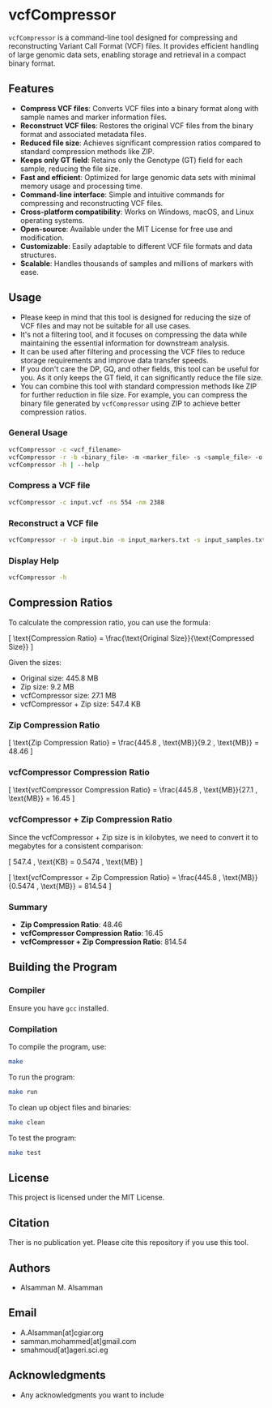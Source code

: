 # vcfCompressor

`vcfCompressor` is a command-line tool designed for compressing and reconstructing Variant Call Format (VCF) files. It provides efficient handling of large genomic data sets, enabling storage and retrieval in a compact binary format.

## Features

- **Compress VCF files**: Converts VCF files into a binary format along with sample names and marker information files.
- **Reconstruct VCF files**: Restores the original VCF files from the binary format and associated metadata files.
- **Reduced file size**: Achieves significant compression ratios compared to standard compression methods like ZIP.
- **Keeps only GT field**: Retains only the Genotype (GT) field for each sample, reducing the file size.
- **Fast and efficient**: Optimized for large genomic data sets with minimal memory usage and processing time.
- **Command-line interface**: Simple and intuitive commands for compressing and reconstructing VCF files.
- **Cross-platform compatibility**: Works on Windows, macOS, and Linux operating systems.
- **Open-source**: Available under the MIT License for free use and modification.
- **Customizable**: Easily adaptable to different VCF file formats and data structures.
- **Scalable**: Handles thousands of samples and millions of markers with ease.

## Usage

- Please keep in mind that this tool is designed for reducing the size of VCF files and may not be suitable for all use cases.
- It's not a filtering tool, and it focuses on compressing the data while maintaining the essential information for downstream analysis.
- It can be used after filtering and processing the VCF files to reduce storage requirements and improve data transfer speeds.
- If you don't care the DP, GQ, and other fields, this tool can be useful for you. As it only keeps the GT field, it can significantly reduce the file size.
- You can combine this tool with standard compression methods like ZIP for further reduction in file size.
  For example, you can compress the binary file generated by `vcfCompressor` using ZIP to achieve better compression ratios.

### General Usage

```sh
vcfCompressor -c <vcf_filename>
vcfCompressor -r -b <binary_file> -m <marker_file> -s <sample_file> -o <output_vcf>
vcfCompressor -h | --help
```

### Compress a VCF file

```sh
vcfCompressor -c input.vcf -ns 554 -nm 2388
```

### Reconstruct a VCF file

```sh
vcfCompressor -r -b input.bin -m input_markers.txt -s input_samples.txt -o output.vcf -ns 554 -nm 2388
```

### Display Help

```sh
vcfCompressor -h
```

## Compression Ratios

To calculate the compression ratio, you can use the formula:

\[ \text{Compression Ratio} = \frac{\text{Original Size}}{\text{Compressed Size}} \]

Given the sizes:
- Original size: 445.8 MB
- Zip size: 9.2 MB
- vcfCompressor size: 27.1 MB
- vcfCompressor + Zip size: 547.4 KB

### Zip Compression Ratio

\[ \text{Zip Compression Ratio} = \frac{445.8 \, \text{MB}}{9.2 \, \text{MB}} = 48.46 \]

### vcfCompressor Compression Ratio

\[ \text{vcfCompressor Compression Ratio} = \frac{445.8 \, \text{MB}}{27.1 \, \text{MB}} = 16.45 \]

### vcfCompressor + Zip Compression Ratio

Since the vcfCompressor + Zip size is in kilobytes, we need to convert it to megabytes for a consistent comparison:

\[ 547.4 \, \text{KB} = 0.5474 \, \text{MB} \]

\[ \text{vcfCompressor + Zip Compression Ratio} = \frac{445.8 \, \text{MB}}{0.5474 \, \text{MB}} = 814.54 \]

### Summary

- **Zip Compression Ratio**: 48.46
- **vcfCompressor Compression Ratio**: 16.45
- **vcfCompressor + Zip Compression Ratio**: 814.54


## Building the Program

### Compiler

Ensure you have `gcc` installed.

### Compilation

To compile the program, use:

```sh
make
```

To run the program:

```sh
make run
```

To clean up object files and binaries:

```sh
make clean
```

To test the program:

```sh
make test
```

## License

This project is licensed under the MIT License.

## Citation
Ther is no publication yet. Please cite this repository if you use this tool.

## Authors

- Alsamman M. Alsamman

## Email
- A.Alsamman[at]cgiar.org
- samman.mohammed[at]gmail.com
- smahmoud[at]ageri.sci.eg

## Acknowledgments

- Any acknowledgments you want to include